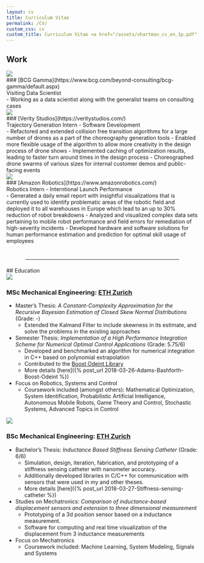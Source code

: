 ```yaml
---
layout: cv
title: Curriculum Vitae 
permalink: /CV/
custom_css: cv
custom_title: Curriculum Vitae <a href="/assets/vhartman_cv_en_1p.pdf" style='font-size:18px; color:9a9a9a;'>[PDF]</a>
---
```


## Work

<div style="position: relative;"><img src="{{ site.url }}/assets/bcg-gamma-logo.png" class="side-image"></div>
### [BCG Gamma](https://www.bcg.com/beyond-consulting/bcg-gamma/default.aspx)
<div class='subtitle'>Visiting Data Scientist</div>
- Working as a data scientist along with the generalist teams on consulting cases

<div style="position: relative;"><img src="{{ site.url }}/assets/verity-logo.jpg" class="side-image"></div>
### [Verity Studios](https://veritystudios.com/)
<div class='subtitle'>Trajectory Generation Intern - Software Development</div>
- Refactored and extended collision free transition algorithms for a large number of drones as a part of the choreography generation tools
- Enabled more flexible usage of the algorithm to allow more creativity in the design process of drone shows
- Implemented caching of optimization results, leading to faster turn around times in the design process
- Choreographed drone swarms of various sizes for internal customer demos and public-facing events

<div style="position: relative;"><img src="{{ site.url }}/assets/amazon-robotics-logo.jpg" class="side-image"></div>
### [Amazon Robotics](https://www.amazonrobotics.com/)
<div class='subtitle'>Robotics Intern - Interntional Launch Performance</div>
- Generated a daily email report with insightful visualizations that is currently used to identify problematic areas of the robotic field and
deployed it to all warehouses in Europe which lead to an up to 30% reduction of robot breakdowns
- Analyzed and visualized complex data sets pertaining to mobile robot performance and field errors for remediation of high-severity incidents
- Developed hardware and software solutions for human performance estimation and prediction for optimal skill usage of employees

<hr style="width:80%;margin-left: auto; margin-right: auto; margin-top: 40px;margin-bottom: 20px;">
## Education


<div style="position: relative;"><img src="{{ site.url }}/assets/eth-logo.jpg" class="side-image"></div>

### MSc Mechanical Engineering: [ETH Zurich](https://www.mavt.ethz.ch/)
- Master’s Thesis: *A Constant-Complexity Approximation for the Recursive Bayesian Estimation of Closed Skew Normal Distributions* (Grade: -)
  - Extended the Kalmand Filter to include skewness in its estimate, and solve the problems in the existing approaches
- Semester Thesis: *Implementation of a High Performance Integration Scheme for Numerical Optimal Control Applications* (Grade: 5.75/6)
  - Developed and benchmarked an algorithm for numerical integration in C++ based on polynomial extrapolation
  - Contributed to the [Boost Odeint Library](https://www.boost.org/doc/libs/1_66_0/libs/numeric/odeint/doc/html/index.html)
  - More details [here]({% post_url 2018-03-26-Adams-Bashforth-Boost-Odeint %})
- Focus on Robotics, Systems and Control
  - Coursework included (amongst others): Mathematical Optimization, System Identification, Probabilistic Artificial Intelligence, Autonomous Mobile Robots, Game Theory and Control, Stochastic Systems, Advanced Topics in Control


<div style="position: relative;"><img src="{{ site.url }}/assets/eth-logo.jpg" class="side-image"></div>

### BSc Mechanical Engineering: [ETH Zurich](https://www.mavt.ethz.ch/)
- Bachelor’s Thesis: *Inductance Based Stiffness Sensing Catheter* (Grade: 6/6)
  - Simulation, design, iteration, fabrication, and prototyping of a stiffness sensing catheter with nanometer accuracy.
  - Additionally developed libraries in C/C++ for communication with sensors that were used in my and other theses.
  - More details [here]({% post_url 2018-03-27-Stiffness-sensing-catheter %})
- Studies on Mechatronics: *Comparison of inductance-based displacement sensors and extension to three dimensional measurement*
  - Prototyping of a 3d position sensor based on a inductance measurement.
  - Software for computing and real time visualization of the displacement from 3 inductance measurements
- Focus on Mechatronics
  - Coursework included: Machine Learning, System Modeling, Signals and Systems